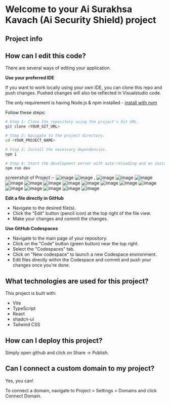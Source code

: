 # Welcome to your Ai Surakhsa Kavach (Ai Security Shield) project

## Project info

## How can I edit this code?

There are several ways of editing your application.

**Use your preferred IDE**

If you want to work locally using your own IDE, you can clone this repo and push changes. Pushed changes will also be reflected in Visualstudio code.

The only requirement is having Node.js & npm installed - [install with nvm](https://github.com/nvm-sh/nvm#installing-and-updating)

Follow these steps:

```sh
# Step 1: Clone the repository using the project's Git URL.
git clone <YOUR_GIT_URL>

# Step 2: Navigate to the project directory.
cd <YOUR_PROJECT_NAME>

# Step 3: Install the necessary dependencies.
npm i

# Step 4: Start the development server with auto-reloading and an instant preview.
npm run dev
```
screenshot of Project :- ![image](https://github.com/user-attachments/assets/89b503f2-924f-4ba4-a530-c5a584fdea63)
![image](https://github.com/user-attachments/assets/d74479fe-a8eb-411b-9794-ad5d04ba8f55) , ![image](https://github.com/user-attachments/assets/b526db44-6319-4846-9a41-950e58693667) ![image](https://github.com/user-attachments/assets/5343b46b-c1d6-4998-aca4-b19939d56096)
![image](https://github.com/user-attachments/assets/50e2b5d3-1a94-40f0-852c-ab3381906350)  ![image](https://github.com/user-attachments/assets/c02866a0-e4c6-45c8-9327-a95fc3d4dff8)  ![image](https://github.com/user-attachments/assets/09c8f71d-1ce5-442b-8bb4-b3eb64414009) ![image](https://github.com/user-attachments/assets/b168e592-e531-431b-8583-f6c50879fd35) ![image](https://github.com/user-attachments/assets/4bc951cf-4952-452a-b69f-a0ce1208ebfa) ![image](https://github.com/user-attachments/assets/7942a1c7-244c-49e2-804b-c6a68c4fd3ae) ![image](https://github.com/user-attachments/assets/0d1eb67b-25ff-4db6-93f9-ff166fe54e20) ![image](https://github.com/user-attachments/assets/934d25dc-b468-42cb-af51-faa9fb3e2d42) ![image](https://github.com/user-attachments/assets/22376b5c-7925-4d36-b065-fd1a6b6c7b1e)
![image](https://github.com/user-attachments/assets/425f02c0-c8b1-48ba-a0f5-cd9fdddd1c2c) ![image](https://github.com/user-attachments/assets/88fb31f5-4409-4d7e-9ec6-a6d05712a60c) ![image](https://github.com/user-attachments/assets/6053fd9b-86d4-4750-8c5a-012899992041) ![image](https://github.com/user-attachments/assets/d4e4b674-1ca0-4fed-bcb0-84cb108f1b93) ![image](https://github.com/user-attachments/assets/226396dd-9c36-4437-ad6a-0f718e8b23c7)


**Edit a file directly in GitHub**

- Navigate to the desired file(s).
- Click the "Edit" button (pencil icon) at the top right of the file view.
- Make your changes and commit the changes.

**Use GitHub Codespaces**

- Navigate to the main page of your repository.
- Click on the "Code" button (green button) near the top right.
- Select the "Codespaces" tab.
- Click on "New codespace" to launch a new Codespace environment.
- Edit files directly within the Codespace and commit and push your changes once you're done.

## What technologies are used for this project?

This project is built with:

- Vite
- TypeScript
- React
- shadcn-ui
- Tailwind CSS

## How can I deploy this project?

Simply open github and click on Share -> Publish.

## Can I connect a custom domain to my project?

Yes, you can!

To connect a domain, navigate to Project > Settings > Domains and click Connect Domain.
